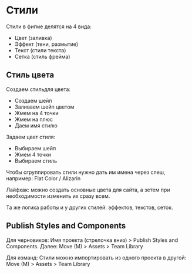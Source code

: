 # Стили

Стили в фигме делятся на 4 вида:
* Цвет (заливка)
* Эффект (тени, размытие)
* Текст (стили текста)
* Сетка (стиль фрейма)

## Стиль цвета
Создаем стильдля цвета:
* Создаем шейп
* Заливаем шейп цветом
* Жмем на 4 точки
* Жмем на плюс
* Даем имя стилю

Задаем цвет стиля:
* Выбираем шейп
* Жмем 4 точки
* Выбираем стиль

Чтобы сгруппировать стили нужно дать им имена через слеш, например: Flat Color / Alizarin

Лайфхак: можно создать основные цвета для сайта, а зетем при необходимости изменить их сразу всем.

Та же логика работы и у других стилей: эффектов, текстов, сеток.

## Publish Styles and Components
Для черновиков: Имя проекта (стрелочка вниз) > Publish Styles and Components. Далее: Move (M) > Assets > Team Library

Для команд: Стили можно импортировать из одного проекта в другой: Move (M) > Assets > Team Library